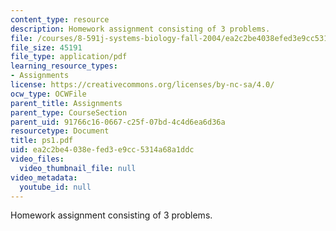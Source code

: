 ```yaml
---
content_type: resource
description: Homework assignment consisting of 3 problems.
file: /courses/8-591j-systems-biology-fall-2004/ea2c2be4038efed3e9cc5314a68a1ddc_ps1.pdf
file_size: 45191
file_type: application/pdf
learning_resource_types:
- Assignments
license: https://creativecommons.org/licenses/by-nc-sa/4.0/
ocw_type: OCWFile
parent_title: Assignments
parent_type: CourseSection
parent_uid: 91766c16-0667-c25f-07bd-4c4d6ea6d36a
resourcetype: Document
title: ps1.pdf
uid: ea2c2be4-038e-fed3-e9cc-5314a68a1ddc
video_files:
  video_thumbnail_file: null
video_metadata:
  youtube_id: null
---
```

Homework assignment consisting of 3 problems.